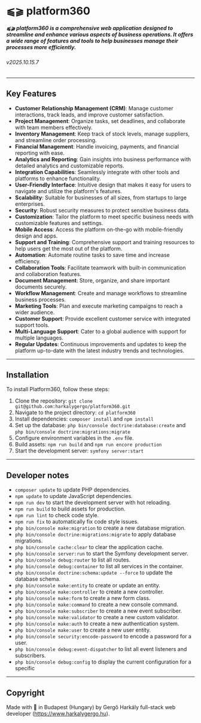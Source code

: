 # ⫹⫺ platform360
##### ⫹⫺ platform360 is a comprehensive web application designed to streamline and enhance various aspects of business operations. It offers a wide range of features and tools to help businesses manage their processes more efficiently.
###### v2025.10.15.7

---

## Key Features
- **Customer Relationship Management (CRM)**: Manage customer interactions, track leads, and improve customer satisfaction.
- **Project Management**: Organize tasks, set deadlines, and collaborate with team members effectively.
- **Inventory Management**: Keep track of stock levels, manage suppliers, and streamline order processing.
- **Financial Management**: Handle invoicing, payments, and financial reporting with ease.
- **Analytics and Reporting**: Gain insights into business performance with detailed analytics and customizable reports.
- **Integration Capabilities**: Seamlessly integrate with other tools and platforms to enhance functionality.
- **User-Friendly Interface**: Intuitive design that makes it easy for users to navigate and utilize the platform's features.
- **Scalability**: Suitable for businesses of all sizes, from startups to large enterprises.
- **Security**: Robust security measures to protect sensitive business data.
- **Customization**: Tailor the platform to meet specific business needs with customizable features and settings.
- **Mobile Access**: Access the platform on-the-go with mobile-friendly design and apps.
- **Support and Training**: Comprehensive support and training resources to help users get the most out of the platform.
- **Automation**: Automate routine tasks to save time and increase efficiency.
- **Collaboration Tools**: Facilitate teamwork with built-in communication and collaboration features.
- **Document Management**: Store, organize, and share important documents securely.
- **Workflow Management**: Create and manage workflows to streamline business processes.
- **Marketing Tools**: Plan and execute marketing campaigns to reach a wider audience.
- **Customer Support**: Provide excellent customer service with integrated support tools.
- **Multi-Language Support**: Cater to a global audience with support for multiple languages.
- **Regular Updates**: Continuous improvements and updates to keep the platform up-to-date with the latest industry trends and technologies.

---

## Installation
To install Platform360, follow these steps:
1. Clone the repository: `git clone git@github.com:harkalygergo/platform360.git`
2. Navigate to the project directory: `cd platform360`
3. Install dependencies: `composer install` and `npm install`
4. Set up the database: `php bin/console doctrine:database:create` and `php bin/console doctrine:migrations:migrate`
5. Configure environment variables in the `.env` file.
6. Build assets: `npm run build` and `npm run encore production`
7. Start the development server: `symfony server:start`

---

## Developer notes

- `composer update` to update PHP dependencies.
- `npm update` to update JavaScript dependencies.
- `npm run dev` to start the development server with hot reloading.
- `npm run build` to build assets for production.
- `npm run lint` to check code style.
- `npm run fix` to automatically fix code style issues.
- `php bin/console make:migration` to create a new database migration.
- `php bin/console doctrine:migrations:migrate` to apply database migrations.
- `php bin/console cache:clear` to clear the application cache.
- `php bin/console server:run` to start the Symfony development server.
- `php bin/console debug:router` to list all routes.
- `php bin/console debug:container` to list all services in the container.
- `php bin/console doctrine:schema:update --force` to update the database schema.
- `php bin/console make:entity` to create or update an entity.
- `php bin/console make:controller` to create a new controller.
- `php bin/console make:form` to create a new form class.
- `php bin/console make:command` to create a new console command.
- `php bin/console make:subscriber` to create a new event subscriber.
- `php bin/console make:validator` to create a new custom validator.
- `php bin/console make:auth` to create a new authentication system.
- `php bin/console make:user` to create a new user entity.
- `php bin/console security:encode-password` to encode a password for a user.
- `php bin/console debug:event-dispatcher` to list all event listeners and subscribers.
- `php bin/console debug:config` to display the current configuration for a specific

---

## Copyright

Made with 💚 in Budapest (Hungary) by Gergő Harkály full-stack web developer (https://www.harkalygergo.hu).
